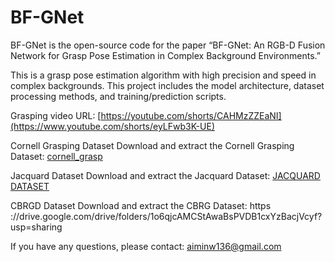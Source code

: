 # BF-GNet

BF-GNet is the open-source code for the paper “BF-GNet: An RGB-D Fusion Network for Grasp Pose Estimation in Complex Background Environments.”

This is a grasp pose estimation algorithm with high precision and speed in complex backgrounds. This project includes the model architecture, dataset processing methods, and training/prediction scripts.

Grasping video URL: [https://youtube.com/shorts/CAHMzZZEaNI](https://www.youtube.com/shorts/eyLFwb3K-UE)

Cornell Grasping Dataset
Download and extract the Cornell Grasping Dataset:  [cornell_grasp ](https://www.kaggle.com/datasets/oneoneliu/cornell-grasp)

Jacquard Dataset
Download and extract the Jacquard Dataset:  [JACQUARD DATASET ](https://jacquard.liris.cnrs.fr/)

CBRGD Dataset
Download and extract the CBRG Dataset: https ://drive.google.com/drive/folders/1o6qjcAMCStAwaBsPVDB1cxYzBacjVcyf?usp=sharing

If you have any questions, please contact: aiminw136@gmail.com
